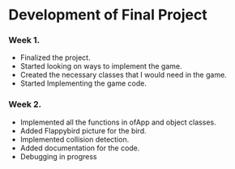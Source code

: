 # Development of Final Project
### Week 1.
* Finalized the project.
* Started looking on ways to implement the game.
* Created the necessary classes that I would need in the game.
* Started Implementing the game code.

### Week 2.
* Implemented all the functions in ofApp and object classes.
* Added Flappybird picture for the bird.
* Implemented collision detection.
* Added documentation for the code.
* Debugging in progress


